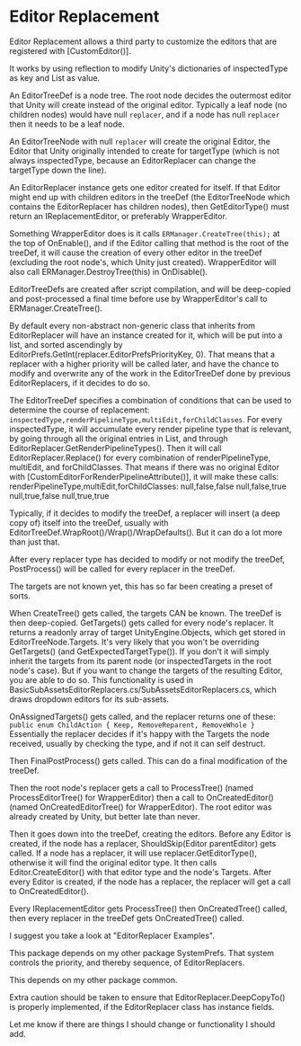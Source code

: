 # Editor Replacement
 
Editor Replacement allows a third party to customize the editors that are registered with [CustomEditor()].


It works by using reflection to modify Unity's dictionaries of inspectedType as key and List<MonoEditorType> as value.

An EditorTreeDef is a node tree. The root node decides the outermost editor that Unity will create instead of the original editor. Typically a leaf node (no children nodes) would have null `replacer`, and if a node has null `replacer` then it needs to be a leaf node.

An EditorTreeNode with null `replacer` will create the original Editor, the Editor that Unity originally intended to create for targetType (which is not always inspectedType, because an EditorReplacer can change the targetType down the line).

An EditorReplacer instance gets one editor created for itself. If that Editor might end up with children editors in the treeDef (the EditorTreeNode which contains the EditorReplacer has children nodes), then GetEditorType() must return an IReplacementEditor, or preferably WrapperEditor.

Something WrapperEditor does is it calls `ERManager.CreateTree(this);` at the top of OnEnable(), and if the Editor calling that method is the root of the treeDef, it will cause the creation of every other editor in the treeDef (excluding the root node's, which Unity just created).
WrapperEditor will also call ERManager.DestroyTree(this) in OnDisable().

EditorTreeDefs are created after script compilation, and will be deep-copied and post-processed a final time before use by WrapperEditor's call to ERManager.CreateTree().

By default every non-abstract non-generic class that inherits from EditorReplacer will have an instance created for it, which will be put into a list, and sorted ascendingly by EditorPrefs.GetInt(replacer.EditorPrefsPriorityKey, 0). That means that a replacer with a higher priority will be called later, and have the chance to modify and overwrite any of the work in the EditorTreeDef done by previous EditorReplacers, if it decides to do so.

The EditorTreeDef specifies a combination of conditions that can be used to determine the course of replacement: `inspectedType,renderPipelineType,multiEdit,forChildClasses`.
For every inspectedType, it will accumulate every render pipeline type that is relevant, by going through all the original entries in List<MonoEditorType>, and through EditorReplacer.GetRenderPipelineTypes().
Then it will call EditorReplacer.Replace() for every combination of renderPipelineType, multiEdit, and forChildClasses. That means if there was no original Editor with [CustomEditorForRenderPipelineAttribute()], it will make these calls:
renderPipelineType,multiEdit,forChildClasses:
null,false,false
null,false,true
null,true,false
null,true,true

Typically, if it decides to modify the treeDef, a replacer will insert (a deep copy of) itself into the treeDef, usually with EditorTreeDef.WrapRoot()/Wrap()/WrapDefaults(). But it can do a lot more than just that.

After every replacer type has decided to modify or not modify the treeDef, PostProcess() will be called for every replacer in the treeDef.

The targets are not known yet, this has so far been creating a preset of sorts.

When CreateTree() gets called, the targets CAN be known. The treeDef is then deep-copied.
GetTargets() gets called for every node's replacer. It returns a readonly array of target UnityEngine.Objects, which get stored in EditorTreeNode.Targets.
It's very likely that you won't be overriding GetTargets() (and GetExpectedTargetType()). If you don't it will simply inherit the targets from its parent node (or inspectedTargets in the root node's case).
But if you want to change the targets of the resulting Editor, you are able to do so. This functionality is used in BasicSubAssetsEditorReplacers.cs/SubAssetsEditorReplacers.cs, which draws dropdown editors for its sub-assets.

OnAssignedTargets() gets called, and the replacer returns one of these:
`public enum ChildAction { Keep, RemoveReparent, RemoveWhole }`
Essentially the replacer decides if it's happy with the Targets the node received, usually by checking the type, and if not it can self destruct.

Then FinalPostProcess() gets called. This can do a final modification of the treeDef.

Then the root node's replacer gets a call to ProcessTree() (named ProcessEditorTree() for WrapperEditor) then a call to OnCreatedEditor() (named OnCreatedEditorTree() for WrapperEditor). The root editor was already created by Unity, but better late than never.

Then it goes down into the treeDef, creating the editors.
Before any Editor is created, if the node has a replacer, ShouldSkip(Editor parentEditor) gets called.
If a node has a replacer, it will use replacer.GetEditorType(), otherwise it will find the original editor type. It then calls Editor.CreateEditor() with that editor type and the node's Targets.
After every Editor is created, if the node has a replacer, the replacer will get a call to OnCreatedEditor().

Every IReplacementEditor gets ProcessTree() then OnCreatedTree() called, then every replacer in the treeDef gets OnCreatedTree() called.


I suggest you take a look at "EditorReplacer Examples".

This package depends on my other package SystemPrefs. That system controls the priority, and thereby sequence, of EditorReplacers.

This depends on my other package common.

Extra caution should be taken to ensure that EditorReplacer.DeepCopyTo() is properly implemented, if the EditorReplacer class has instance fields.

Let me know if there are things I should change or functionality I should add.
